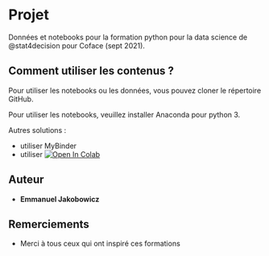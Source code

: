 # Projet

Données et notebooks pour la formation python pour la data science de @stat4decision pour Coface (sept 2021).

## Comment utiliser les contenus ?

Pour utiliser les notebooks ou les données, vous pouvez cloner le répertoire GitHub.

Pour utiliser les notebooks, veuillez installer Anaconda pour python 3.

Autres solutions :

- utiliser MyBinder
- utiliser [![Open In Colab](https://colab.research.google.com/assets/colab-badge.svg)](https://colab.research.google.com/github/stat4decision/python-coface-sept21)


## Auteur

* **Emmanuel Jakobowicz**

## Remerciements

* Merci à tous ceux qui ont inspiré ces formations
